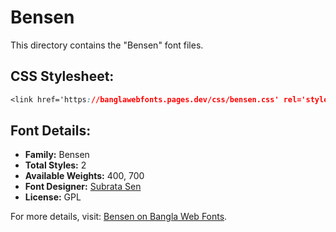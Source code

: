 # Bensen

This directory contains the "Bensen" font files.

## CSS Stylesheet:
```css
<link href='https://banglawebfonts.pages.dev/css/bensen.css' rel='stylesheet'>
```

## Font Details:
- **Family:** Bensen
- **Total Styles:** 2
- **Available Weights:** 400, 700
- **Font Designer:** [Subrata Sen](https://www.subratasen.com/)
- **License:** GPL

For more details, visit: [Bensen on Bangla Web Fonts](https://banglawebfonts.pages.dev/bensen/#about).